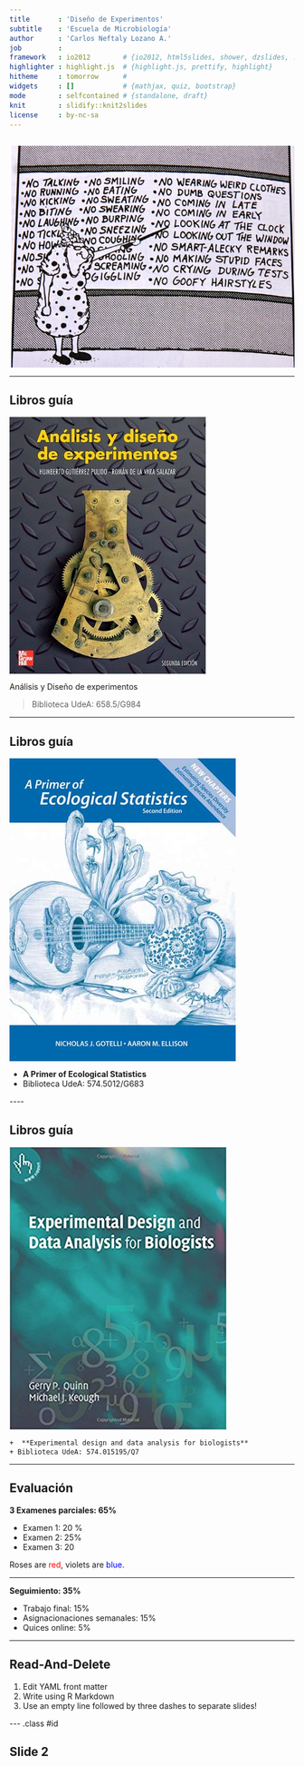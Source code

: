 ```yaml
---
title       : 'Diseño de Experimentos'
subtitle    : 'Escuela de Microbiología'
author      : 'Carlos Neftaly Lozano A.'
job         : 
framework   : io2012        # {io2012, html5slides, shower, dzslides, ...}
highlighter : highlight.js  # {highlight.js, prettify, highlight}
hitheme     : tomorrow      # 
widgets     : []            # {mathjax, quiz, bootstrap}
mode        : selfcontained # {standalone, draft}
knit        : slidify::knit2slides
license     : by-nc-sa    
---
```



## 

<img src="./figure/In-1.png" title="plot of chunk unnamed-chunk-1" alt="plot of chunk unnamed-chunk-1" style="display: block; margin: auto;" />

----


## Libros guía
<div class="columns-2">
<img src="./figure/HG.jpg" title="plot of chunk unnamed-chunk-2" alt="plot of chunk unnamed-chunk-2" style="display: block; margin: auto auto auto 0;" />

Análisis y Diseño de experimentos

> Biblioteca UdeA: 658.5/G984
 
</div>

----

## Libros guía
<div class="columns-2">
<img src="./figure/gote.jpg" title="plot of chunk unnamed-chunk-3" alt="plot of chunk unnamed-chunk-3" style="display: block; margin: auto auto auto 0;" />

 - **A Primer of Ecological Statistics**
 - Biblioteca UdeA: 574.5012/G683
 
</div>
----

## Libros guía
<div class="columns-2">
<img src="./figure/EE.jpg" title="plot of chunk unnamed-chunk-4" alt="plot of chunk unnamed-chunk-4" style="display: block; margin: auto auto auto 0;" />

    +  **Experimental design and data analysis for biologists**
    + Biblioteca UdeA: 574.015195/Q7
 
</div>

----

## Evaluación

__3 Examenes parciales: 65%__

  + Examen 1: 20 %
  + Examen 2: 25%
  + Examen 3: 20
 
Roses are <span style="color:red">red</span>, 
violets are <span style="color:blue">blue</span>.

---- 
 
 __Seguimiento: 35%__
 
+ Trabajo final: 15%
+ Asignacionaciones semanales: 15% 
+ Quices online: 5% 

----









## Read-And-Delete

1. Edit YAML front matter
2. Write using R Markdown
3. Use an empty line followed by three dashes to separate slides!

--- .class #id 

## Slide 2




